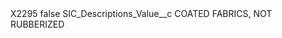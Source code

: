 <?xml version="1.0" encoding="UTF-8"?>
<CustomMetadata xmlns="http://soap.sforce.com/2006/04/metadata" xmlns:xsi="http://www.w3.org/2001/XMLSchema-instance" xmlns:xsd="http://www.w3.org/2001/XMLSchema">
    <label>X2295</label>
    <protected>false</protected>
    <values>
        <field>SIC_Descriptions_Value__c</field>
        <value xsi:type="xsd:string">COATED FABRICS, NOT RUBBERIZED</value>
    </values>
</CustomMetadata>
